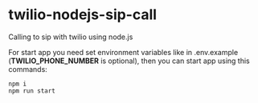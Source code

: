# twilio-nodejs-sip-call
Calling to sip with twilio using node.js

For start app you need set environment variables like in .env.example (**TWILIO_PHONE_NUMBER** is optional),
then you can start app using this commands:
```
npm i
npm run start
```
